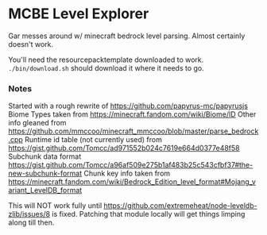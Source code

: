 # MCBE Level Explorer

Gar messes around w/ minecraft bedrock level parsing. Almost certainly
doesn't work.

You'll need the resourcepacktemplate downloaded to work.
`./bin/download.sh` should download it where it needs to go.

### Notes

Started with a rough rewrite of https://github.com/papyrus-mc/papyrusjs
Biome Types taken from https://minecraft.fandom.com/wiki/Biome/ID
Other info gleaned from https://github.com/mmccoo/minecraft_mmccoo/blob/master/parse_bedrock.cpp
Runtime id table (not currently used) from https://gist.github.com/Tomcc/ad971552b024c7619e664d0377e48f58
Subchunk data format https://gist.github.com/Tomcc/a96af509e275b1af483b25c543cfbf37#the-new-subchunk-format
Chunk key info taken from https://minecraft.fandom.com/wiki/Bedrock_Edition_level_format#Mojang_variant_LevelDB_format


This will NOT work fully until https://github.com/extremeheat/node-leveldb-zlib/issues/8 is fixed. Patching that module locally will get things limping along till then.
